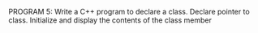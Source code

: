 PROGRAM 5:
Write a C++ program to declare a class. Declare pointer to class. Initialize and display the
contents of the class member

